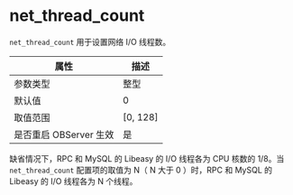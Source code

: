 net_thread_count 
=====================================

`net_thread_count` 用于设置网络 I/O 线程数。


|      **属性**      |   **描述**   |
|------------------|------------|
| 参数类型             | 整型         |
| 默认值              | 0          |
| 取值范围             | \[0, 128\] |
| 是否重启 OBServer 生效 | 是          |



缺省情况下，RPC 和 MySQL 的 Libeasy 的 I/O 线程各为 CPU 核数的 1/8。当 `net_thread_count` 配置项的取值为 N（ N 大于 0 ）时，RPC 和 MySQL 的 Libeasy 的 I/O 线程各为 N 个线程。
